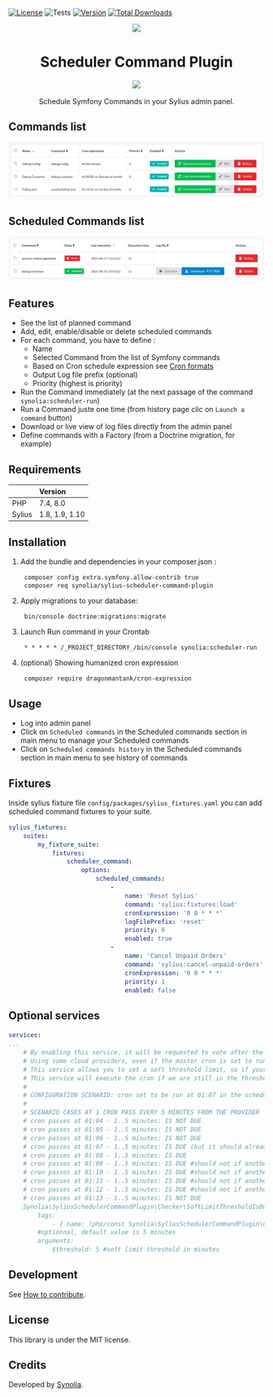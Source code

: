 [![License](https://img.shields.io/packagist/l/synolia/sylius-scheduler-command-plugin.svg)](https://github.com/synolia/SyliusSchedulerCommandPlugin/blob/master/LICENSE)
![Tests](https://github.com/synolia/SyliusSchedulerCommandPlugin/workflows/CI/badge.svg?branch=master)
[![Version](https://img.shields.io/packagist/v/synolia/sylius-scheduler-command-plugin.svg)](https://packagist.org/packages/synolia/sylius-scheduler-command-plugin)
[![Total Downloads](https://poser.pugx.org/synolia/sylius-scheduler-command-plugin/downloads)](https://packagist.org/packages/synolia/sylius-scheduler-command-plugin)

<p align="center">
    <a href="https://sylius.com" target="_blank">
        <img src="https://demo.sylius.com/assets/shop/img/logo.png" />
    </a>
</p>

<h1 align="center">Scheduler Command Plugin</h1>
<p align="center">
    <img src="https://sylius.com/assets/badge-approved-by-sylius.png" width="85">
</p>
<p align="center">Schedule Symfony Commands in your Sylius admin panel.</p>

## Commands list
![Commands](/doc/images/Commands.png "Commands")

## Scheduled Commands list
![Scheduled Commands](/doc/images/ScheduledCommands.png "Scheduled Commands")

## Features

* See the list of planned command
* Add, edit, enable/disable or delete scheduled commands
* For each command, you have to define :
  * Name
  * Selected Command from the list of Symfony commands
  * Based on Cron schedule expression see [Cron formats](https://abunchofutils.com/u/computing/cron-format-helper/)
  * Output Log file prefix (optional)
  * Priority (highest is priority)
* Run the Command immediately (at the next passage of the command `synolia:scheduler-run`)
* Run a Command juste one time (from history page clic on `Launch a command` button) 
* Download or live view of log files directly from the admin panel
* Define commands with a Factory (from a Doctrine migration, for example)

## Requirements

| | Version |
| :--- | :--- |
| PHP  | 7.4, 8.0 |
| Sylius | 1.8, 1.9, 1.10 |

## Installation

1. Add the bundle and dependencies in your composer.json :

        composer config extra.symfony.allow-contrib true
        composer req synolia/sylius-scheduler-command-plugin

2. Apply migrations to your database:
   
        bin/console doctrine:migrations:migrate

3. Launch Run command in your Crontab

        * * * * * /_PROJECT_DIRECTORY_/bin/console synolia:scheduler-run

4. (optional) Showing humanized cron expression

        composer require dragonmantank/cron-expression

## Usage

* Log into admin panel
* Click on `Scheduled commands` in the Scheduled commands section in main menu to manage your Scheduled commands
* Click on `Scheduled commands history` in the Scheduled commands section in main menu to see history of commands

## Fixtures
Inside sylius fixture file `config/packages/sylius_fixtures.yaml` you can add scheduled command fixtures to your suite.
```yaml
sylius_fixtures:
    suites:
        my_fixture_suite:
            fixtures:
                scheduler_command:
                    options:
                        scheduled_commands:
                            -
                                name: 'Reset Sylius'
                                command: 'sylius:fixtures:load'
                                cronExpression: '0 0 * * *'
                                logFilePrefix: 'reset'
                                priority: 0
                                enabled: true
                            -
                                name: 'Cancel Unpaid Orders'
                                command: 'sylius:cancel-unpaid-orders'
                                cronExpression: '0 0 * * *'
                                priority: 1
                                enabled: false
```

## Optional services
```yaml
services:
...
    # By enabling this service, it will be requested to vote after the other EveryMinuteIsDueChecker checker.
    # Using some cloud providers, even if the master cron is set to run every minute, it is actually not run that often
    # This service allows you to set a soft threshold limit, so if your provider is actually running the master cron every 5 minutes
    # This service will execute the cron if we are still in the threshold limit ONLY IF it was not already executed another time in the same range.
    #
    # CONFIGURATION SCENARIO: cron set to be run at 01:07 in the scheduler command plugin
    #
    # SCENARIO CASES AT 1 CRON PASS EVERY 5 MINUTES FROM THE PROVIDER
    # cron passes at 01:04 - 1..5 minutes: IS NOT DUE
    # cron passes at 01:05 - 1..5 minutes: IS NOT DUE
    # cron passes at 01:06 - 1..5 minutes: IS NOT DUE
    # cron passes at 01:07 - 1..5 minutes: IS DUE (but it should already be handled by EveryMinuteIsDueChecker)
    # cron passes at 01:08 - 1..5 minutes: IS DUE
    # cron passes at 01:09 - 1..5 minutes: IS DUE #should not if another has started during the threshold period
    # cron passes at 01:10 - 1..5 minutes: IS DUE #should not if another has started during the threshold period
    # cron passes at 01:11 - 1..5 minutes: IS DUE #should not if another has started during the threshold period
    # cron passes at 01:12 - 1..5 minutes: IS DUE #should not if another has started during the threshold period
    # cron passes at 01:13 - 1..5 minutes: IS NOT DUE
    Synolia\SyliusSchedulerCommandPlugin\Checker\SoftLimitThresholdIsDueChecker:
        tags:
            - { name: !php/const Synolia\SyliusSchedulerCommandPlugin\Checker\IsDueCheckerInterface::TAG_ID }
        #optionnal, default value is 5 minutes
        arguments:
            $threshold: 5 #soft limit threshold in minutes
```

## Development

See [How to contribute](CONTRIBUTING.md).

## License

This library is under the MIT license.

## Credits

Developed by [Synolia](https://synolia.com/).
